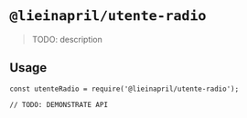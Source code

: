 # `@lieinapril/utente-radio`

> TODO: description

## Usage

```
const utenteRadio = require('@lieinapril/utente-radio');

// TODO: DEMONSTRATE API
```
